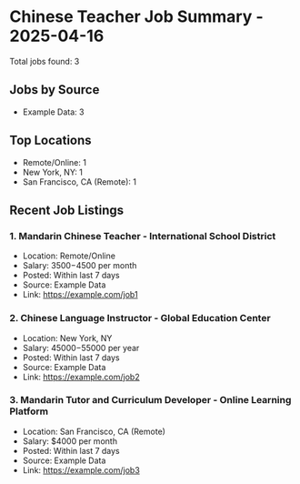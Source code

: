 # Chinese Teacher Job Summary - 2025-04-16

Total jobs found: 3

## Jobs by Source

- Example Data: 3

## Top Locations

- Remote/Online: 1
- New York, NY: 1
- San Francisco, CA (Remote): 1

## Recent Job Listings

### 1. Mandarin Chinese Teacher - International School District
- Location: Remote/Online
- Salary: $3500-$4500 per month
- Posted: Within last 7 days
- Source: Example Data
- Link: https://example.com/job1

### 2. Chinese Language Instructor - Global Education Center
- Location: New York, NY
- Salary: $45000-$55000 per year
- Posted: Within last 7 days
- Source: Example Data
- Link: https://example.com/job2

### 3. Mandarin Tutor and Curriculum Developer - Online Learning Platform
- Location: San Francisco, CA (Remote)
- Salary: $4000 per month
- Posted: Within last 7 days
- Source: Example Data
- Link: https://example.com/job3

